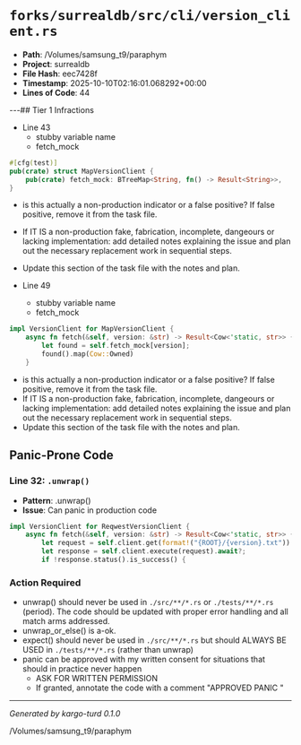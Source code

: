 # `forks/surrealdb/src/cli/version_client.rs`

- **Path**: /Volumes/samsung_t9/paraphym
- **Project**: surrealdb
- **File Hash**: eec7428f  
- **Timestamp**: 2025-10-10T02:16:01.068292+00:00  
- **Lines of Code**: 44

---## Tier 1 Infractions 


- Line 43
  - stubby variable name
  - fetch_mock

```rust
#[cfg(test)]
pub(crate) struct MapVersionClient {
	pub(crate) fetch_mock: BTreeMap<String, fn() -> Result<String>>,
}

```

- is this actually a non-production indicator or a false positive? If false positive, remove it from the task file.
- If IT IS a non-production fake, fabrication, incomplete, dangeours or lacking implementation: add detailed notes explaining the issue and plan out the necessary replacement work in sequential steps. 
- Update this section of the task file with the notes and plan.


- Line 49
  - stubby variable name
  - fetch_mock

```rust
impl VersionClient for MapVersionClient {
	async fn fetch(&self, version: &str) -> Result<Cow<'static, str>> {
		let found = self.fetch_mock[version];
		found().map(Cow::Owned)
	}
```

- is this actually a non-production indicator or a false positive? If false positive, remove it from the task file.
- If IT IS a non-production fake, fabrication, incomplete, dangeours or lacking implementation: add detailed notes explaining the issue and plan out the necessary replacement work in sequential steps. 
- Update this section of the task file with the notes and plan.

## Panic-Prone Code


### Line 32: `.unwrap()`

- **Pattern**: .unwrap()
- **Issue**: Can panic in production code

```rust
impl VersionClient for ReqwestVersionClient {
	async fn fetch(&self, version: &str) -> Result<Cow<'static, str>> {
		let request = self.client.get(format!("{ROOT}/{version}.txt")).build().unwrap();
		let response = self.client.execute(request).await?;
		if !response.status().is_success() {
```

### Action Required

- unwrap() should never be used in `./src/**/*.rs` or `./tests/**/*.rs` (period). The code should be updated with proper error handling and all match arms addressed.
- unwrap_or_else() is a-ok. 
- expect() should never be used in `./src/**/*.rs` but should ALWAYS BE USED in `./tests/**/*.rs` (rather than unwrap)
- panic can be approved with my written consent for situations that should in practice never happen  
  - ASK FOR WRITTEN PERMISSION
  - If granted, annotate the code with a comment "APPROVED PANIC "

---

*Generated by kargo-turd 0.1.0*

/Volumes/samsung_t9/paraphym